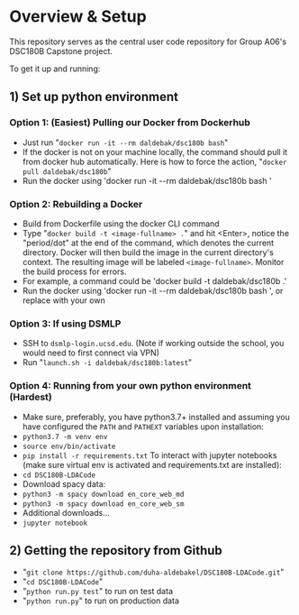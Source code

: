 # Overview & Setup

This repository serves as the central user code repository for Group A06's DSC180B Capstone project.

To get it up and running:
## 1) Set up python environment
### Option 1: (Easiest) Pulling our Docker from Dockerhub
- Just run "`docker run -it --rm daldebak/dsc180b bash`"
- If the docker is not on your machine locally, the command should pull it from docker hub automatically. Here is how to force the action, "`docker pull daldebak/dsc180b`"
- Run the docker using 'docker run -it --rm daldebak/dsc180b bash '
### Option 2: Rebuilding a Docker
- Build from Dockerfile using the docker CLI command
- Type "`docker build -t <image-fullname> .`" and hit \<Enter\>, notice the "period/dot" at the end of the command, which denotes the current directory. Docker will then build the image in the current directory's context. The resulting image will be labeled `<image-fullname>`. Monitor the build process for errors.
- For example, a command could be 'docker build -t daldebak/dsc180b .'
- Run the docker using 'docker run -it --rm daldebak/dsc180b bash ', or replace with your own <image-fullname>
### Option 3: If using DSMLP
- SSH to `dsmlp-login.ucsd.edu`. (Note if working outside the school, you would need to first connect via VPN)
- Run "`launch.sh -i daldebak/dsc180b:latest`"
### Option 4: Running from your own python environment (Hardest)
- Make sure, preferably, you have python3.7+ installed and assuming you have configured the `PATH` and `PATHEXT` variables upon installation:
- `python3.7 -m venv env`
- `source env/bin/activate`
- `pip install -r requirements.txt`
To interact with jupyter notebooks (make sure virtual env is activated and requirements.txt are installed):
- `cd DSC180B-LDACode`
-  Download spacy data: 
-  `python3 -m spacy download en_core_web_md`
-  `python3 -m spacy download en_core_web_sm`
-  Additional downloads...
-  `jupyter notebook`
  
## 2) Getting the repository from Github
- "`git clone https://github.com/duha-aldebakel/DSC180B-LDACode.git`"
- "`cd DSC180B-LDACode`"
- "`python run.py test`" to run on test data
- "`python run.py`" to run on production data
  
